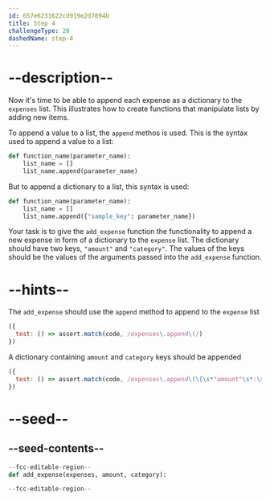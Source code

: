 ```yaml
---
id: 657e6231622cd919e2d7094b
title: Step 4
challengeType: 20
dashedName: step-4
---
```


# --description--

Now it's time to be able to append each expense as a dictionary to the `expenses` list. This illustrates how to create functions that manipulate lists by adding new items.


To append a value to a list, the `append` methos is used. This is the syntax used to append a value to a list:
```python
def function_name(parameter_name):
    list_name = []
    list_name.append(parameter_name)
```

But to append a dictionary to a list, this syntax is used:
```python
def function_name(parameter_name):
    list_name = []
    list_name.append({"sample_key": parameter_name})
```

Your task is to give the `add_expense` function the functionality to append a new expense in form of a dictionary to the `expense` list. The dictionary should have two keys, `"amount"` and `"category"`. The values of the keys should be the values of the arguments passed into the `add_expense` function.



# --hints--


The `add_expense` should use the `append` method to append to the `expense` list
```js
({
  test: () => assert.match(code, /expenses\.append\(/)
})

```
 
A dictionary containing `amount` and `category` keys should be appended

```js
({
  test: () => assert.match(code, /expenses\.append\(\{\s*"amount"\s*:\s*amount\s*,\s*"category"\s*:\s*category\s*\}\)/, "The line 'expenses.append({\"amount\": amount, \"category\": category})' should be present in the code.")
})

```
# --seed--

## --seed-contents--

```py
--fcc-editable-region--
def add_expense(expenses, amount, category):

--fcc-editable-region--
```
